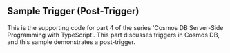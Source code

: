 ## Sample Trigger (Post-Trigger)

This is the supporting code for part 4 of the series 'Cosmos DB Server-Side Programming with TypeScript'. This part discusses triggers in Cosmos DB, and this sample demonstrates a post-trigger.
